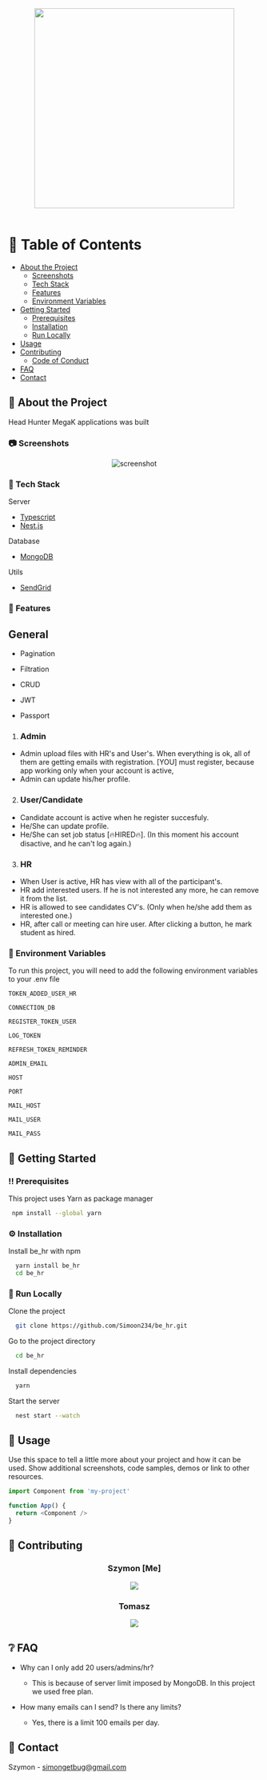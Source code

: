 <div align="center">
  <img src="https://user-images.githubusercontent.com/83337792/184535023-957f5f76-fad5-4f3e-bdf0-8f1357648d9e.png" width="400" height="auto" />
</div>

<br />

<!-- Table of Contents -->
# :notebook_with_decorative_cover: Table of Contents

- [About the Project](#star2-about-the-project)
    * [Screenshots](#camera-screenshots)
    * [Tech Stack](#space_invader-tech-stack)
    * [Features](#dart-features)
    * [Environment Variables](#key-environment-variables)
- [Getting Started](#toolbox-getting-started)
    * [Prerequisites](#bangbang-prerequisites)
    * [Installation](#gear-installation)
    * [Run Locally](#running-run-locally)
- [Usage](#eyes-usage)
- [Contributing](#wave-contributing)
    * [Code of Conduct](#scroll-code-of-conduct)
- [FAQ](#grey_question-faq)
- [Contact](#handshake-contact)



<!-- About the Project -->
## :star2: About the Project
Head Hunter MegaK applications was built 

<!-- Screenshots -->
### :camera: Screenshots

<div align="center"> 
  <img src="https://placehold.co/600x400?text=Your+Screenshot+here" alt="screenshot" />
</div>


<!-- TechStack -->
### :space_invader: Tech Stack

  <summary>Server</summary>
  <ul>
    <li><a href="https://www.typescriptlang.org/">Typescript</a></li>
    <li><a href="https://nestjs.com/">Nest.js</a></li>
   
  </ul>

<summary>Database</summary>
  <ul>
    <li><a href="https://www.mongodb.com/">MongoDB</a></li>
  </ul>
  
  <summary>Utils</summary>
  <ul>
    <li><a href="https://sendgrid.com/">SendGrid</a></li>
  </ul>

<!-- Features -->
### :dart: Features

<h2> General </h2>

- Pagination 

- Filtration 

- CRUD 

- JWT

- Passport

1) <h3>Admin</h3>

- Admin upload files with HR's and User's. When everything is ok, all of them are getting emails with registration. [YOU] must register, because app working only when your account is active,
- Admin can update his/her profile. 

2) <h3>User/Candidate</h3>

- Candidate account is active when he register succesfuly. 
- He/She can update profile. 
- He/She can set job status [🔥HIRED🔥]. (In this moment his account disactive, and he can't log again.)

3) <h3> HR </h3>

- When User is active, HR has view with all of the participant's.
- HR add interested users. If he is not interested any more, he can remove it from the list.
- HR is allowed to see candidates CV's. (Only when he/she add them as interested one.)
- HR, after call or meeting can hire user. After clicking a button, he mark student as hired.  

<!-- Env Variables -->
### :key: Environment Variables

To run this project, you will need to add the following environment variables to your .env file

`TOKEN_ADDED_USER_HR`

`CONNECTION_DB`

`REGISTER_TOKEN_USER`

`LOG_TOKEN`

`REFRESH_TOKEN_REMINDER`

`ADMIN_EMAIL`

`HOST`

`PORT`

`MAIL_HOST`

`MAIL_USER`

`MAIL_PASS`

<!-- Getting Started -->
## 	:toolbox: Getting Started

<!-- Prerequisites -->
### :bangbang: Prerequisites

This project uses Yarn as package manager

```bash
 npm install --global yarn
```

<!-- Installation -->
### :gear: Installation

Install be_hr with npm

```bash
  yarn install be_hr
  cd be_hr
```

<!-- Run Locally -->
### :running: Run Locally

Clone the project

```bash
  git clone https://github.com/Simoon234/be_hr.git
```

Go to the project directory

```bash
  cd be_hr
```

Install dependencies

```bash
  yarn
```

Start the server

```bash
  nest start --watch
```


<!-- Usage -->
## :eyes: Usage

Use this space to tell a little more about your project and how it can be used. Show additional screenshots, code samples, demos or link to other resources.


```javascript
import Component from 'my-project'

function App() {
  return <Component />
}
```

<!-- Contributing -->
## :wave: Contributing

<div align="center">
<h3>Szymon [Me] </h3>
<a href="https://github.com/Simoon234">
  <img src="https://avatars.githubusercontent.com/u/83337792?v=4" />
</a>
<h3>Tomasz</h3>
<a href="https://github.com/tomaszburas">
  <img src="https://avatars.githubusercontent.com/u/91786940?v=4" />
</a>
</div>

<!-- FAQ -->
## :grey_question: FAQ

- <p>Why can I only add 20 users/admins/hr? </p> 

    + This is because of server limit imposed by MongoDB. In this project we used free plan.  

- <p> How many emails can I send? Is there any limits? </p>

    + Yes, there is a limit 100 emails per day. 


<!-- Contact -->
## :handshake: Contact

Szymon - simongetbug@gmail.com

